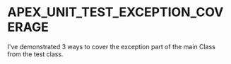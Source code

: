 # APEX_UNIT_TEST_EXCEPTION_COVERAGE
I've demonstrated 3 ways to cover the exception part of the main Class from the test class.
